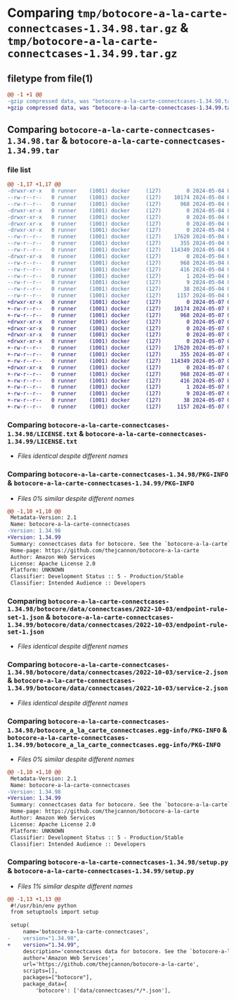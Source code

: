 # Comparing `tmp/botocore-a-la-carte-connectcases-1.34.98.tar.gz` & `tmp/botocore-a-la-carte-connectcases-1.34.99.tar.gz`

## filetype from file(1)

```diff
@@ -1 +1 @@
-gzip compressed data, was "botocore-a-la-carte-connectcases-1.34.98.tar", last modified: Sat May  4 01:01:20 2024, max compression
+gzip compressed data, was "botocore-a-la-carte-connectcases-1.34.99.tar", last modified: Tue May  7 01:02:22 2024, max compression
```

## Comparing `botocore-a-la-carte-connectcases-1.34.98.tar` & `botocore-a-la-carte-connectcases-1.34.99.tar`

### file list

```diff
@@ -1,17 +1,17 @@
-drwxr-xr-x   0 runner    (1001) docker     (127)        0 2024-05-04 01:01:20.498086 botocore-a-la-carte-connectcases-1.34.98/
--rw-r--r--   0 runner    (1001) docker     (127)    10174 2024-05-04 01:01:20.000000 botocore-a-la-carte-connectcases-1.34.98/LICENSE.txt
--rw-r--r--   0 runner    (1001) docker     (127)      968 2024-05-04 01:01:20.498086 botocore-a-la-carte-connectcases-1.34.98/PKG-INFO
-drwxr-xr-x   0 runner    (1001) docker     (127)        0 2024-05-04 01:01:20.494086 botocore-a-la-carte-connectcases-1.34.98/botocore/
-drwxr-xr-x   0 runner    (1001) docker     (127)        0 2024-05-04 01:01:20.494086 botocore-a-la-carte-connectcases-1.34.98/botocore/data/
-drwxr-xr-x   0 runner    (1001) docker     (127)        0 2024-05-04 01:01:20.494086 botocore-a-la-carte-connectcases-1.34.98/botocore/data/connectcases/
-drwxr-xr-x   0 runner    (1001) docker     (127)        0 2024-05-04 01:01:20.498086 botocore-a-la-carte-connectcases-1.34.98/botocore/data/connectcases/2022-10-03/
--rw-r--r--   0 runner    (1001) docker     (127)    17620 2024-05-04 01:01:11.000000 botocore-a-la-carte-connectcases-1.34.98/botocore/data/connectcases/2022-10-03/endpoint-rule-set-1.json
--rw-r--r--   0 runner    (1001) docker     (127)      355 2024-05-04 01:01:11.000000 botocore-a-la-carte-connectcases-1.34.98/botocore/data/connectcases/2022-10-03/paginators-1.json
--rw-r--r--   0 runner    (1001) docker     (127)   114349 2024-05-04 01:01:11.000000 botocore-a-la-carte-connectcases-1.34.98/botocore/data/connectcases/2022-10-03/service-2.json
-drwxr-xr-x   0 runner    (1001) docker     (127)        0 2024-05-04 01:01:20.498086 botocore-a-la-carte-connectcases-1.34.98/botocore_a_la_carte_connectcases.egg-info/
--rw-r--r--   0 runner    (1001) docker     (127)      968 2024-05-04 01:01:20.000000 botocore-a-la-carte-connectcases-1.34.98/botocore_a_la_carte_connectcases.egg-info/PKG-INFO
--rw-r--r--   0 runner    (1001) docker     (127)      416 2024-05-04 01:01:20.000000 botocore-a-la-carte-connectcases-1.34.98/botocore_a_la_carte_connectcases.egg-info/SOURCES.txt
--rw-r--r--   0 runner    (1001) docker     (127)        1 2024-05-04 01:01:20.000000 botocore-a-la-carte-connectcases-1.34.98/botocore_a_la_carte_connectcases.egg-info/dependency_links.txt
--rw-r--r--   0 runner    (1001) docker     (127)        9 2024-05-04 01:01:20.000000 botocore-a-la-carte-connectcases-1.34.98/botocore_a_la_carte_connectcases.egg-info/top_level.txt
--rw-r--r--   0 runner    (1001) docker     (127)       38 2024-05-04 01:01:20.498086 botocore-a-la-carte-connectcases-1.34.98/setup.cfg
--rw-r--r--   0 runner    (1001) docker     (127)     1157 2024-05-04 01:01:20.000000 botocore-a-la-carte-connectcases-1.34.98/setup.py
+drwxr-xr-x   0 runner    (1001) docker     (127)        0 2024-05-07 01:02:22.628103 botocore-a-la-carte-connectcases-1.34.99/
+-rw-r--r--   0 runner    (1001) docker     (127)    10174 2024-05-07 01:02:22.000000 botocore-a-la-carte-connectcases-1.34.99/LICENSE.txt
+-rw-r--r--   0 runner    (1001) docker     (127)      968 2024-05-07 01:02:22.628103 botocore-a-la-carte-connectcases-1.34.99/PKG-INFO
+drwxr-xr-x   0 runner    (1001) docker     (127)        0 2024-05-07 01:02:22.628103 botocore-a-la-carte-connectcases-1.34.99/botocore/
+drwxr-xr-x   0 runner    (1001) docker     (127)        0 2024-05-07 01:02:22.628103 botocore-a-la-carte-connectcases-1.34.99/botocore/data/
+drwxr-xr-x   0 runner    (1001) docker     (127)        0 2024-05-07 01:02:22.628103 botocore-a-la-carte-connectcases-1.34.99/botocore/data/connectcases/
+drwxr-xr-x   0 runner    (1001) docker     (127)        0 2024-05-07 01:02:22.628103 botocore-a-la-carte-connectcases-1.34.99/botocore/data/connectcases/2022-10-03/
+-rw-r--r--   0 runner    (1001) docker     (127)    17620 2024-05-07 01:02:10.000000 botocore-a-la-carte-connectcases-1.34.99/botocore/data/connectcases/2022-10-03/endpoint-rule-set-1.json
+-rw-r--r--   0 runner    (1001) docker     (127)      355 2024-05-07 01:02:10.000000 botocore-a-la-carte-connectcases-1.34.99/botocore/data/connectcases/2022-10-03/paginators-1.json
+-rw-r--r--   0 runner    (1001) docker     (127)   114349 2024-05-07 01:02:10.000000 botocore-a-la-carte-connectcases-1.34.99/botocore/data/connectcases/2022-10-03/service-2.json
+drwxr-xr-x   0 runner    (1001) docker     (127)        0 2024-05-07 01:02:22.628103 botocore-a-la-carte-connectcases-1.34.99/botocore_a_la_carte_connectcases.egg-info/
+-rw-r--r--   0 runner    (1001) docker     (127)      968 2024-05-07 01:02:22.000000 botocore-a-la-carte-connectcases-1.34.99/botocore_a_la_carte_connectcases.egg-info/PKG-INFO
+-rw-r--r--   0 runner    (1001) docker     (127)      416 2024-05-07 01:02:22.000000 botocore-a-la-carte-connectcases-1.34.99/botocore_a_la_carte_connectcases.egg-info/SOURCES.txt
+-rw-r--r--   0 runner    (1001) docker     (127)        1 2024-05-07 01:02:22.000000 botocore-a-la-carte-connectcases-1.34.99/botocore_a_la_carte_connectcases.egg-info/dependency_links.txt
+-rw-r--r--   0 runner    (1001) docker     (127)        9 2024-05-07 01:02:22.000000 botocore-a-la-carte-connectcases-1.34.99/botocore_a_la_carte_connectcases.egg-info/top_level.txt
+-rw-r--r--   0 runner    (1001) docker     (127)       38 2024-05-07 01:02:22.628103 botocore-a-la-carte-connectcases-1.34.99/setup.cfg
+-rw-r--r--   0 runner    (1001) docker     (127)     1157 2024-05-07 01:02:22.000000 botocore-a-la-carte-connectcases-1.34.99/setup.py
```

### Comparing `botocore-a-la-carte-connectcases-1.34.98/LICENSE.txt` & `botocore-a-la-carte-connectcases-1.34.99/LICENSE.txt`

 * *Files identical despite different names*

### Comparing `botocore-a-la-carte-connectcases-1.34.98/PKG-INFO` & `botocore-a-la-carte-connectcases-1.34.99/PKG-INFO`

 * *Files 0% similar despite different names*

```diff
@@ -1,10 +1,10 @@
 Metadata-Version: 2.1
 Name: botocore-a-la-carte-connectcases
-Version: 1.34.98
+Version: 1.34.99
 Summary: connectcases data for botocore. See the `botocore-a-la-carte` package for more info.
 Home-page: https://github.com/thejcannon/botocore-a-la-carte
 Author: Amazon Web Services
 License: Apache License 2.0
 Platform: UNKNOWN
 Classifier: Development Status :: 5 - Production/Stable
 Classifier: Intended Audience :: Developers
```

### Comparing `botocore-a-la-carte-connectcases-1.34.98/botocore/data/connectcases/2022-10-03/endpoint-rule-set-1.json` & `botocore-a-la-carte-connectcases-1.34.99/botocore/data/connectcases/2022-10-03/endpoint-rule-set-1.json`

 * *Files identical despite different names*

### Comparing `botocore-a-la-carte-connectcases-1.34.98/botocore/data/connectcases/2022-10-03/service-2.json` & `botocore-a-la-carte-connectcases-1.34.99/botocore/data/connectcases/2022-10-03/service-2.json`

 * *Files identical despite different names*

### Comparing `botocore-a-la-carte-connectcases-1.34.98/botocore_a_la_carte_connectcases.egg-info/PKG-INFO` & `botocore-a-la-carte-connectcases-1.34.99/botocore_a_la_carte_connectcases.egg-info/PKG-INFO`

 * *Files 0% similar despite different names*

```diff
@@ -1,10 +1,10 @@
 Metadata-Version: 2.1
 Name: botocore-a-la-carte-connectcases
-Version: 1.34.98
+Version: 1.34.99
 Summary: connectcases data for botocore. See the `botocore-a-la-carte` package for more info.
 Home-page: https://github.com/thejcannon/botocore-a-la-carte
 Author: Amazon Web Services
 License: Apache License 2.0
 Platform: UNKNOWN
 Classifier: Development Status :: 5 - Production/Stable
 Classifier: Intended Audience :: Developers
```

### Comparing `botocore-a-la-carte-connectcases-1.34.98/setup.py` & `botocore-a-la-carte-connectcases-1.34.99/setup.py`

 * *Files 1% similar despite different names*

```diff
@@ -1,13 +1,13 @@
 #!/usr/bin/env python
 from setuptools import setup
 
 setup(
     name='botocore-a-la-carte-connectcases',
-    version="1.34.98",
+    version="1.34.99",
     description='connectcases data for botocore. See the `botocore-a-la-carte` package for more info.',
     author='Amazon Web Services',
     url='https://github.com/thejcannon/botocore-a-la-carte',
     scripts=[],
     packages=["botocore"],
     package_data={
         'botocore': ['data/connectcases/*/*.json'],
```

